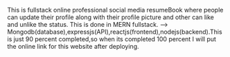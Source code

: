 
This is fullstack online professional social media resumeBook where people can update their profile along with their profile picture and other can like and unlike the status. 
This is done in MERN fullstack. --> Mongodb(database),expressjs(API),reactjs(frontend),nodejs(backend).This is just 90 percent completed,so when its completed 100 percent I will put the online link for this website after deploying.
